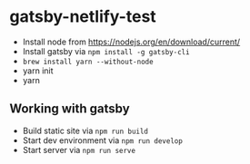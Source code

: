 # gatsby-netlify-test

* Install node from https://nodejs.org/en/download/current/
* Install gatsby via `npm install -g gatsby-cli`
* `brew install yarn --without-node`
* yarn init
* yarn

## Working with gatsby

* Build static site via `npm run build`
* Start dev environment via `npm run develop`
* Start server via `npm run serve`

